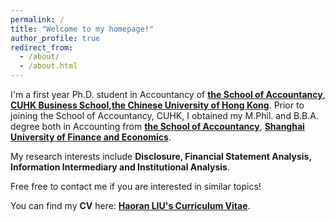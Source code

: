 ```yaml
---
permalink: /
title: "Welcome to my homepage!"
author_profile: true
redirect_from: 
  - /about/
  - /about.html
---
```


I'm a first year Ph.D. student in Accountancy of [**the School of Accountancy**](https://www.bschool.cuhk.edu.hk/departments/accountancy/), [**CUHK Business School**](https://www.bschool.cuhk.edu.hk/)**,**[**the Chinese University of Hong Kong**](https://www.cuhk.edu.hk/english/index.html). Prior to joining the School of Accountancy, CUHK, I obtained my M.Phil. and B.B.A. degree both in Accounting from [**the School of Accountancy**](https://sa.sufe.edu.cn/), [**Shanghai University of Finance and Economics**](https://english.sufe.edu.cn/).

My research interests include **Disclosure, Financial Statement Analysis, Information Intermediary and Institutional Analysis**. 

Free free to contact me if you are interested in similar topics!

You can find my **CV** here: [**Haoran LIU's Curriculum Vitae**](../assets/CV_HaoranLIU.pdf).
